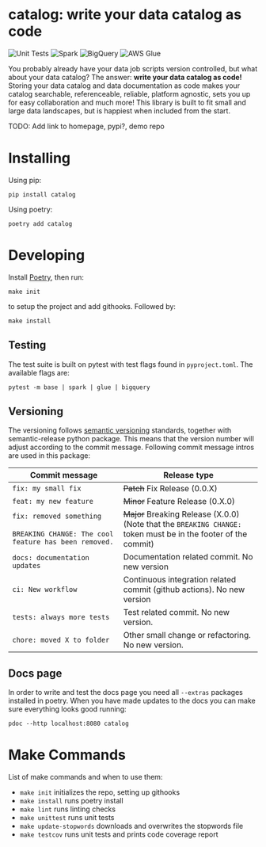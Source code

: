 # catalog: write your data catalog as code
![Unit Tests](https://github.com/erikmunkby/catalog/actions/workflows/unit_tests.yaml/badge.svg)
![Spark](https://github.com/erikmunkby/catalog/actions/workflows/test_spark.yaml/badge.svg)
![BigQuery](https://github.com/erikmunkby/catalog/actions/workflows/test_bigquery.yaml/badge.svg)
![AWS Glue](https://github.com/erikmunkby/catalog/actions/workflows/test_aws_glue.yaml/badge.svg)

You probably already have your data job scripts version controlled, but what about your data catalog?
The answer: **write your data catalog as code!** Storing your data catalog and data documentation as code
makes your catalog searchable, referenceable, reliable, platform agnostic, sets you up for easy collaboration
and much more! This library is built to fit small and large data landscapes, but is happiest when included
from the start.

TODO: Add link to homepage, pypi?, demo repo

# Installing
Using pip:

`pip install catalog`

Using poetry:

`poetry add catalog`

# Developing
Install [Poetry](https://python-poetry.org/), then run:

`make init`

to setup the project and add githooks. Followed by:

`make install`

## Testing
The test suite is built on pytest with test flags found in `pyproject.toml`. The available flags are:

`pytest -m base | spark | glue | bigquery`


## Versioning
The versioning follows [semantic versioning](https://semver.org/) standards, together with semantic-release python package. This means
that the version number will adjust according to the commit message.
Following commit message intros are used in this package:

| Commit message                                | Release type                  |
| -----------------------------                 | ----------------------------- |
| `fix: my small fix`                           | ~~Patch~~ Fix Release    (0.0.X)|
| `feat: my new feature`                        | ~~Minor~~ Feature Release  (0.X.0)|
| `fix: removed something`<br><br>`BREAKING CHANGE: The cool feature has been removed.` | ~~Major~~ Breaking Release (X.0.0)<br /> (Note that the `BREAKING CHANGE: ` token must be in the footer of the commit) |
| `docs: documentation updates`                 | Documentation related commit. No new version |
| `ci: New workflow`                            | Continuous integration related commit (github actions). No new version |
| `tests: always more tests`                    | Test related commit. No new version. |
| `chore: moved X to folder`                    | Other small change or refactoring. No new version. |

## Docs page
In order to write and test the docs page you need all `--extras` packages installed in poetry.
When you have made updates to the docs you can make sure everything looks good running:

`pdoc --http localhost:8080 catalog`

# Make Commands
List of make commands and when to use them:

* `make init` initializes the repo, setting up githooks
* `make install` runs poetry install
* `make lint` runs linting checks
* `make unittest` runs unit tests
* `make update-stopwords` downloads and overwrites the stopwords file
* `make testcov` runs unit tests and prints code coverage report